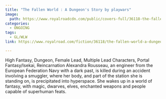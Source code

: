 ```yaml
---
title: "The Fallen World : A Dungeon's Story by playwars"
image:
  path: https://www.royalroadcdn.com/public/covers-full/36118-the-fallen-world-a-dungeons-story.jpg
categories:
  - ONGOING
tags:
  - GL/WLW
link: https://www.royalroad.com/fiction/36118/the-fallen-world-a-dungeons-story

---
```

High Fantasy, Dungeon, Female Lead, Multiple Lead Characters, Portal Fantasy/Isekai, Reincarnation
Alexandra Rousseau, an engineer from the European Federation Navy with a dark past, is killed during an accident involving a smuggler, where her body, and part of the station she is standing on, is precipitated into hyperspace. She wakes up in a world of fantasy, with magic, dwarves, elves, enchanted weapons and people capable of superhuman feats.

